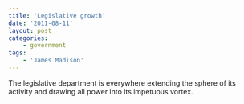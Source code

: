 ```yaml
---
title: 'Legislative growth'
date: '2011-08-11'
layout: post
categories:
    - government
tags:
    - 'James Madison'
---
```


The legislative department is everywhere extending the sphere of its activity and drawing all power into its impetuous vortex.
